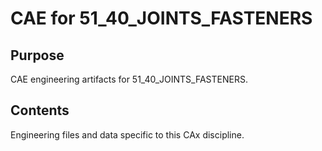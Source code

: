 # CAE for 51_40_JOINTS_FASTENERS

## Purpose
CAE engineering artifacts for 51_40_JOINTS_FASTENERS.

## Contents
Engineering files and data specific to this CAx discipline.
